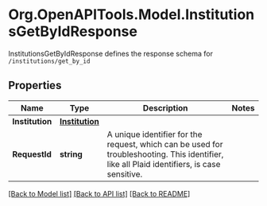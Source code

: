 # Org.OpenAPITools.Model.InstitutionsGetByIdResponse
InstitutionsGetByIdResponse defines the response schema for `/institutions/get_by_id`

## Properties

Name | Type | Description | Notes
------------ | ------------- | ------------- | -------------
**Institution** | [**Institution**](Institution.md) |  | 
**RequestId** | **string** | A unique identifier for the request, which can be used for troubleshooting. This identifier, like all Plaid identifiers, is case sensitive. | 

[[Back to Model list]](../README.md#documentation-for-models) [[Back to API list]](../README.md#documentation-for-api-endpoints) [[Back to README]](../README.md)

